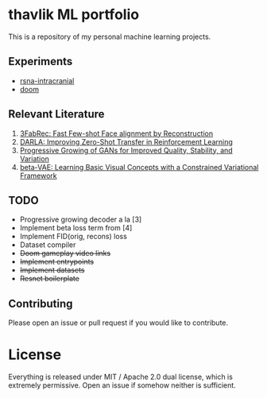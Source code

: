 # thavlik ML portfolio
This is a repository of my personal machine learning projects.

## Experiments
- [rsna-intracranial](experiments/rsna-intracranial/)
- [doom](experiments/doom/)

## Relevant Literature
1. [3FabRec: Fast Few-shot Face alignment by Reconstruction](https://arxiv.org/abs/1911.10448)
2. [DARLA: Improving Zero-Shot Transfer in Reinforcement Learning](https://arxiv.org/abs/1707.08475)
3. [Progressive Growing of GANs for Improved Quality, Stability, and Variation](https://arxiv.org/abs/1710.10196)
4. [beta-VAE: Learning Basic Visual Concepts with a Constrained Variational Framework](https://openreview.net/forum?id=Sy2fzU9gl)

## TODO
- Progressive growing decoder a la [3]
- Implement beta loss term from [4]
- Implement FID(orig, recons) loss
- Dataset compiler
- ~~Doom gameplay video links~~
- ~~Implement entrypoints~~
- ~~Implement datasets~~
- ~~Resnet boilerplate~~

## Contributing
Please open an issue or pull request if you would like to contribute.

# License
Everything is released under MIT / Apache 2.0 dual license, which is extremely permissive. Open an issue if somehow neither is sufficient.

